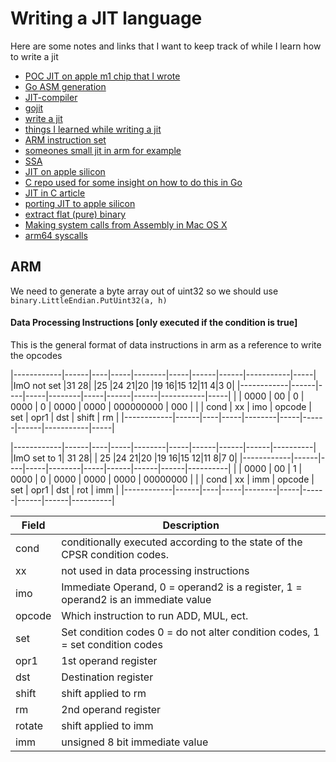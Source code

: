 # Writing a JIT language

Here are some notes and links that I want to keep track of while I learn how to write a jit


- [POC JIT on apple m1 chip that I wrote](https://github.com/tanema/go-jit-macos-arm64-poc)
- [Go ASM generation](https://go.dev/doc/asm)
- [JIT-compiler](https://github.com/bspaans/jit-compiler)
- [gojit](https://github.com/nelhage/gojit)
- [write a jit](https://medium.com/kokster/writing-a-jit-compiler-in-golang-964b61295f)
- [things I learned while writing a jit](https://www.tumblr.com/nelhagedebugsshit/84342207533/things-i-learned-writing-a-jit-in-go)
- [ARM instruction set](https://iitd-plos.github.io/col718/ref/arm-instructionset.pdf)
- [someones small jit in arm for example](https://github.com/JungleTryne/JIT-ARM-compiler/blob/c2ff6acfe287d3b7115bae063fe5ecdad6ea2a23/src/JIT_compiler.cpp#L553)
- [SSA](https://en.wikipedia.org/wiki/Static_single-assignment_form)
- [JIT on apple silicon](https://developer.apple.com/documentation/apple-silicon/porting-just-in-time-compilers-to-apple-silicon)
- [C repo used for some insight on how to do this in Go](https://github.com/zeusdeux/jit-example-macos-arm64)
- [JIT in C article](https://medium.com/@gamedev0909/jit-in-c-injecting-machine-code-at-runtime-1463402e6242)
- [porting JIT to apple silicon](https://developer.apple.com/documentation/apple-silicon/porting-just-in-time-compilers-to-apple-silicon?language=objc)
- [extract flat (pure) binary](https://stackoverflow.com/a/13306947)
- [Making system calls from Assembly in Mac OS X](https://filippo.io/making-system-calls-from-assembly-in-mac-os-x/)
- [arm64 syscalls](https://stackoverflow.com/questions/56985859/ios-arm64-syscalls)


## ARM
We need to generate a byte array out of uint32 so we should use `binary.LittleEndian.PutUint32(a, h)`

#### Data Processing Instructions [only executed if the condition is true]
This is the general format of data instructions in arm as a reference to write the
opcodes

|------------|------|----|-----|--------|-----|------|------|-----------|-----|
|ImO not set |31  28|    |25   |24    21|20   |19  16|15  12|11        4|3   0|
|------------|------|----|-----|--------|-----|------|------|-----------|-----|
|            | 0000 | 00 | 0   | 0000   | 0   | 0000 | 0000 | 000000000 | 000 |
|            | cond | xx | imo | opcode | set | opr1 | dst  | shift     | rm  |
|------------|------|----|-----|--------|-----|------|------|-----------|-----|

|------------|------|----|-----|--------|-----|------|------|------|----------|
|ImO set to 1| 31 28|    | 25  |24    21|20   |19  16|15  12|11   8|7        0|
|------------|------|----|-----|--------|-----|------|------|------|----------|
|            | 0000 | 00 | 1   | 0000   | 0   | 0000 | 0000 | 0000 | 00000000 |
|            | cond | xx | imm | opcode | set | opr1 | dst  | rot  |  imm     |
|------------|------|----|-----|--------|-----|------|------|------|----------|

| Field  | Description |
|--------|-------------|
| cond   | conditionally executed according to the state of the CPSR condition codes.
| xx     | not used in data processing instructions
| imo    | Immediate Operand, 0 = operand2 is a register, 1 = operand2 is an immediate value
| opcode | Which instruction to run ADD, MUL, ect.
| set    | Set condition codes 0 = do not alter condition codes, 1 = set condition codes
| opr1   | 1st operand register
| dst    | Destination register
| shift  | shift applied to rm
| rm     | 2nd operand register
| rotate | shift applied to imm
| imm    | unsigned 8 bit immediate value
